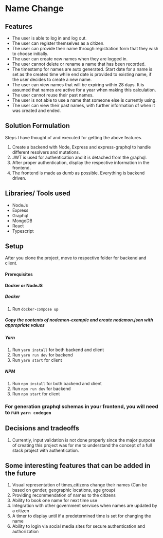 # Name Change
## Features

- The user is able to log in and log out.
- The user can register themselves as a citizen.
- The user can provide their name through registration form that they wish to choose initially.
- The user can create new names when they are logged in.
- The user cannot delete or rename a name that has been recorded.
- The timestamp for names are auto generated. Start date for a name is set as the created time while end date is provided to existing name, if the user decides to create a new name.
- The user can view names that will be expiring within 28 days. It is assumed that names are active for a year when making this calculation.
- The user cannot reuse their past names.
- The user is not able to use a name that someone else is currently using.
- The user can view their past names, with further information of when it was created and ended.

## Solution Formulation

Steps I have thought of and executed for getting the above features. 

1. Create a backend with Node, Express and express-graphql to handle different resolvers and mutations.
1. JWT is used for authentication and it is detached from the graphql.
1. After proper authentication, display the respective information in the frontend. 
1. The frontend is made as dumb as possible. Everything is backend driven.

## Libraries/ Tools used

- NodeJs
- Express
- Graphql
- MongoDB
- React
- Typescript

## Setup

After you clone the project, move to respective folder for backend and client.

#### Prerequisites

#### Docker or NodeJS

##### Docker

1. Run `docker-compose up`

##### Copy the contents of nodemon-example and create nodemon.json with appropriate values

##### Yarn

1. Run `yarn install` for both backend and client
1. Run `yarn run dev` for backend
1. Run `yarn start` for client

##### NPM

1. Run `npm install` for both backend and client
1. Run `npm run dev` for backend
1. Run `npm start` for client

### For generation graphql schemas in your frontend, you will need to run `yarn codegen`

## Decisions and tradeoffs

1. Currently, input validation is not done properly since the major purpose of creating this project was for me to understand the concept of a full stack project with authentication. 

## Some interesting features that can be added in the future 

1. Visual representation of times,citizens change their names (Can be based on gender, geographic locations, age group)
1. Providing recommendation of names to the citizens
1. Ability to book one name for next time use
1. Integration with other government services when names are updated by a citizen
1. A timer to display until if a predetermined time is set for changing the name
1. Ability to login via social media sites for secure authentication and authorization
